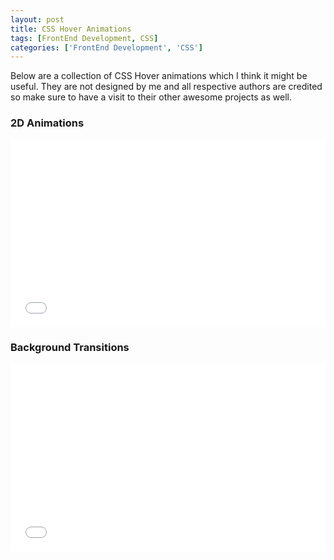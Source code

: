 ```yaml
---
layout: post
title: CSS Hover Animations
tags: [FrontEnd Development, CSS]
categories: ['FrontEnd Development', 'CSS'] 
---
```



Below are a collection of CSS Hover animations which I think it might be useful. They are not designed by me
and all respective authors are credited so make sure to have a visit to their other awesome projects
as well.

### 2D Animations

<iframe width="100%" height="300" src="//jsfiddle.net/mbuda03/xeuuajzp/embedded/result,css,html/dark/" allowfullscreen="allowfullscreen" frameborder="0"></iframe>

### Background Transitions

<iframe width="100%" height="300" src="//jsfiddle.net/mbuda03/7712Lzzx/embedded/result,css,html/dark/" allowfullscreen="allowfullscreen" frameborder="0"></iframe>